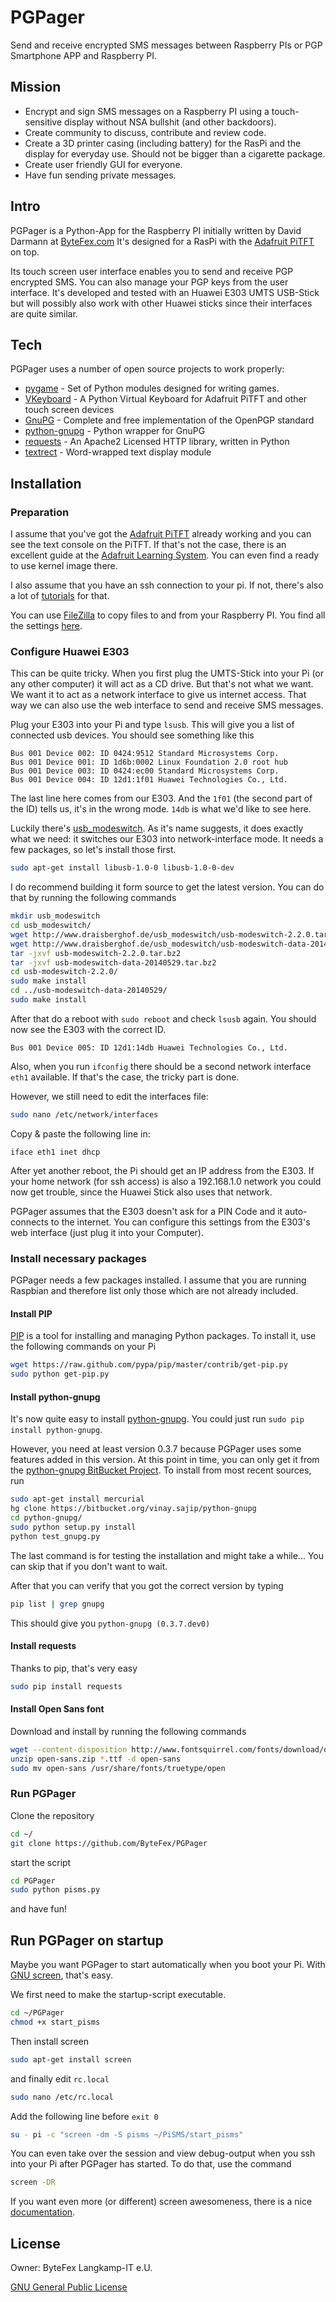 # PGPager

Send and receive encrypted SMS messages between Raspberry PIs or PGP Smartphone APP and Raspberry PI.

Mission
-------

- Encrypt and sign SMS messages on a Raspberry PI using a touch-sensitive display without NSA bullshit (and other backdoors).
- Create community to discuss, contribute and review code.
- Create a 3D printer casing (including battery) for the RasPi and the display for everyday use. Should not be bigger than a cigarette package.
- Create user friendly GUI for everyone.
- Have fun sending private messages. 

Intro
-------
PGPager is a Python-App for the Raspberry PI initially written by David Darmann at [ByteFex.com](http://www.ByteFex.com)
It's designed for a RasPi with the [Adafruit PiTFT](http://www.adafruit.com/products/1601) on top.

Its touch screen user interface enables you to send and receive PGP encrypted SMS. You can also manage your PGP keys from the user interface. It's developed and tested with an Huawei E303 UMTS USB-Stick but will possibly also work with other Huawei sticks since their interfaces are quite similar.


Tech
-------

PGPager uses a number of open source projects to work properly:

* [pygame] - Set of Python modules designed for writing games.
* [VKeyboard] - A Python Virtual Keyboard for Adafruit PiTFT and other touch screen devices
* [GnuPG] - Complete and free implementation of the OpenPGP standard
* [python-gnupg] - Python wrapper for GnuPG
* [requests] - An Apache2 Licensed HTTP library, written in Python
* [textrect] - Word-wrapped text display module

Installation
--------------

### Preparation

I assume that you've got the [Adafruit PiTFT] already working and you can see the text console on the PiTFT. If that's not the case, there is an excellent guide at the [Adafruit Learning System]. You can even find a ready to use kernel image there.

I also assume that you have an ssh connection to your pi. If not, there's also a lot of [tutorials](http://www.raspberrypi.org/documentation/remote-access/ssh/) for that.

You can use [FileZilla] to copy files to and from your Raspberry PI. You find all the settings [here](http://www.raspberrypi.org/documentation/remote-access/ssh/sftp.md).

### Configure Huawei E303
This can be quite tricky. When you first plug the UMTS-Stick into your Pi (or any other computer) it will act as a CD drive. But that's not what we want. We want it to act as a network interface to give us internet access. That way we can also use the web interface to send and receive SMS messages.

Plug your E303 into your Pi and type ``lsusb``. This will give you a list of connected usb devices. You should see something like this
```
Bus 001 Device 002: ID 0424:9512 Standard Microsystems Corp. 
Bus 001 Device 001: ID 1d6b:0002 Linux Foundation 2.0 root hub
Bus 001 Device 003: ID 0424:ec00 Standard Microsystems Corp. 
Bus 001 Device 004: ID 12d1:1f01 Huawei Technologies Co., Ltd. 
```
The last line here comes from our E303. And the `1f01` (the second part of the ID) tells us, it's in the wrong mode. ``14db`` is what we'd like to see here.

Luckily there's [usb_modeswitch](http://www.draisberghof.de/usb_modeswitch/). As it's name suggests, it does exactly what we need: it switches our E303 into network-interface mode. It needs a few packages, so let's install those first.
```sh
sudo apt-get install libusb-1.0-0 libusb-1.0-0-dev
```

I do recommend building it form source to get the latest version. You can do that by running the following commands
```sh
mkdir usb_modeswitch
cd usb_modeswitch/
wget http://www.draisberghof.de/usb_modeswitch/usb-modeswitch-2.2.0.tar.bz2
wget http://www.draisberghof.de/usb_modeswitch/usb-modeswitch-data-20140529.tar.bz2
tar -jxvf usb-modeswitch-2.2.0.tar.bz2
tar -jxvf usb-modeswitch-data-20140529.tar.bz2
cd usb-modeswitch-2.2.0/
sudo make install
cd ../usb-modeswitch-data-20140529/
sudo make install
```
After that do a reboot with ``sudo reboot`` and check ``lsusb`` again. You should now see the E303 with the correct ID.
```
Bus 001 Device 005: ID 12d1:14db Huawei Technologies Co., Ltd. 
```
Also, when you run `ifconfig` there should be a second network interface `eth1` available. If that's the case, the tricky part is done.

However, we still need to edit the interfaces file:
```sh
sudo nano /etc/network/interfaces
```
Copy & paste the following line in:
```
iface eth1 inet dhcp
```

After yet another reboot, the Pi should get an IP address from the E303. If your home network (for ssh access) is also a 192.168.1.0 network you could now get trouble, since the Huawei Stick also uses that network.

PGPager assumes that the E303 doesn't ask for a PIN Code and it auto-connects to the internet. You can configure this settings from the E303's web interface (just plug it into your Computer).

### Install necessary packages

PGPager needs a few packages installed. I assume that you are running Raspbian and therefore list only those which are not already included.

#### Install PIP
[PIP](https://pypi.python.org/pypi/pip) is a tool for installing and managing Python packages. To install it, use the following commands on your Pi
```sh
wget https://raw.github.com/pypa/pip/master/contrib/get-pip.py
sudo python get-pip.py
```

#### Install python-gnupg
It's now quite easy to install [python-gnupg]. You could just run `sudo pip install python-gnupg`.

However, you need at least version 0.3.7 because PGPager uses some features added in this version. At this point in time, you can only get it from the [python-gnupg BitBucket Project](https://bitbucket.org/vinay.sajip/python-gnupg/). To install from most recent sources, run
```sh
sudo apt-get install mercurial
hg clone https://bitbucket.org/vinay.sajip/python-gnupg
cd python-gnupg/
sudo python setup.py install
python test_gnupg.py
```
The last command is for testing the installation and might take a while... You can skip that if you don't want to wait.

After that you can verify that you got the correct version by typing
```sh
pip list | grep gnupg
```
This should give you `python-gnupg (0.3.7.dev0)`

#### Install requests
Thanks to pip, that's very easy
```sh
sudo pip install requests
```

#### Install Open Sans font
Download and install by running the following commands
```sh
wget --content-disposition http://www.fontsquirrel.com/fonts/download/open-sans
unzip open-sans.zip *.ttf -d open-sans
sudo mv open-sans /usr/share/fonts/truetype/open
```

### Run PGPager
Clone the repository
```sh
cd ~/
git clone https://github.com/ByteFex/PGPager
```

start the script
```sh
cd PGPager
sudo python pisms.py
```
and have fun!

## Run PGPager on startup
Maybe you want PGPager to start automatically when you boot your Pi. With [GNU screen](http://www.gnu.org/software/screen/), that's easy.

We first need to make the startup-script executable.
```sh
cd ~/PGPager
chmod +x start_pisms
```

Then install screen
```sh
sudo apt-get install screen
```

and finally edit `rc.local`
```sh
sudo nano /etc/rc.local
```
Add the following line before `exit 0`
```sh
su - pi -c "screen -dm -S pisms ~/PiSMS/start_pisms"
```

You can even take over the session and view debug-output when you ssh into your Pi after PGPager has started. To do that, use the command
```sh
screen -DR
```

If you want even more (or different) screen awesomeness, there is a nice [documentation](http://www.gnu.org/software/screen/manual/screen.html).

License
----
Owner: ByteFex Langkamp-IT e.U.

[GNU General Public License](http://www.gnu.org/licenses/gpl-2.0.txt)


[pygame]:http://www.pygame.org/
[FileZilla]:https://filezilla-project.org/
[Adafruit Learning System]:https://learn.adafruit.com/adafruit-pitft-28-inch-resistive-touchscreen-display-raspberry-pi
[Adafruit PiTFT]:http://www.adafruit.com/products/1601
[VKeyboard]:https://github.com/wbphelps/VKeyboard
[python-gnupg]:https://pythonhosted.org/python-gnupg/
[GnuPG]:https://www.gnupg.org/
[requests]:http://docs.python-requests.org/en/latest/
[textrect]:http://www.pygame.org/pcr/text_rect/index.php